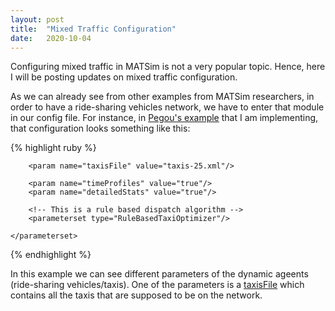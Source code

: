 ```yaml
---
layout: post
title:  "Mixed Traffic Configuration"
date:   2020-10-04
---
```


<p class="intro"><span class="dropcap">C</span>onfiguring mixed traffic in MATSim is not a very popular topic. Hence, here I will be posting updates on mixed traffic configuration.

As we can already see from other examples from MATSim researchers, in order to have a ride-sharing vehicles network, we have to enter that module in our config file. For instance, in 
<a href="https://github.com/NikolaAndro/MATSim/blob/master/Pigou's%20Example/scenarios/Pigou_multiModal_2020/mielec_taxi_config_rulebased.xml">Pegou's example</a> that I am 
implementing, that configuration looks something like this:

{% highlight ruby %}
<module name="multiModeTaxi">
	<parameterset type="taxi">
		<param name="destinationKnown" value="false"/>
		<param name="vehicleDiversion" value="false"/>
		<param name="pickupDuration" value="120"/>
		<param name="dropoffDuration" value="60"/>
		<param name="onlineVehicleTracker" value="false"/>

		<param name="taxisFile" value="taxis-25.xml"/>

		<param name="timeProfiles" value="true"/>
		<param name="detailedStats" value="true"/>

		<!-- This is a rule based dispatch algorithm -->
		<parameterset type="RuleBasedTaxiOptimizer"/>

	</parameterset>
</module>
{% endhighlight %}

In this example we can see different parameters of the dynamic ageents (ride-sharing vehicles/taxis). One of the parameters is a <a href="https://github.com/NikolaAndro/MATSim/blob/master/Pigou's%20Example/scenarios/Pigou_multiModal_2020/taxis-25.xml">taxisFile</a> 
which contains all the taxis that are supposed to be on the network. 

